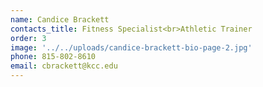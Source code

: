 ```yaml
---
name: Candice Brackett
contacts_title: Fitness Specialist<br>Athletic Trainer
order: 3
image: '../../uploads/candice-brackett-bio-page-2.jpg'
phone: 815‑802‑8610
email: cbrackett@kcc.edu
---
```



